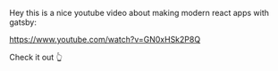 Hey this is a nice youtube video about making modern react apps with gatsby:

https://www.youtube.com/watch?v=GN0xHSk2P8Q

Check it out 👆
